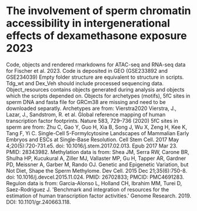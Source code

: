 # The involvement of sperm chromatin accessibility in intergenerational effects of dexamethasone exposure 2023
Code, objects and rendered rmarkdowns for ATAC-seq and RNA-seq data for Fischer et al. 2023. Code is deposited in GEO (GSE233892  and GSE234039)
Empty folder structure are equivalent to structure in scripts.
Tdg_wt and Dex_Veh should include processed sequencing data.
Object_resources contains objects generated during analysis and objects which the scripts depended on.
Objects for archetypes (motifs), 5fC sites in sperm DNA and fasta file for GRCm38 are missing and need to be downloaded separatly. 
Archetypes are from:
Vierstra2020 Vierstra, J., Lazar, J., Sandstrom, R. et al. Global reference mapping of human transcription factor footprints. Nature 583, 729–736 (2020)
5fC sites in sperm are from:
Zhu C, Gao Y, Guo H, Xia B, Song J, Wu X, Zeng H, Kee K, Tang F, Yi C. Single-Cell 5-Formylcytosine Landscapes of Mammalian Early Embryos and ESCs at Single-Base Resolution. Cell Stem Cell. 2017 May 4;20(5):720-731.e5. doi: 10.1016/j.stem.2017.02.013. Epub 2017 Mar 23. PMID: 28343982.
Methylation data is from:
Shea JM, Serra RW, Carone BR, Shulha HP, Kucukural A, Ziller MJ, Vallaster MP, Gu H, Tapper AR, Gardner PD, Meissner A, Garber M, Rando OJ. Genetic and Epigenetic Variation, but Not Diet, Shape the Sperm Methylome. Dev Cell. 2015 Dec 21;35(6):750-8. doi: 10.1016/j.devcel.2015.11.024. PMID: 26702833; PMCID: PMC4691283.
Regulon data is from:
Garcia-Alonso L, Holland CH, Ibrahim MM, Turei D, Saez-Rodriguez J. 'Benchmark and integration of resources for the estimation of human transcription factor activities.' Genome Research. 2019. DOI: 10.1101/gr.240663.118.
